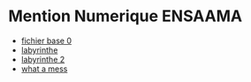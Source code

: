 # Mention Numerique ENSAAMA

* [fichier base 0](base_0.html)
* [labyrinthe](labyrinthe.html)
* [labyrinthe 2](labyrinthe2.html)
* [what a mess](./3D/bazar.html)
